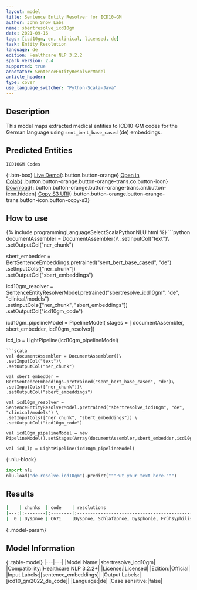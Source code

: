 ```yaml
---
layout: model
title: Sentence Entity Resolver for ICD10-GM
author: John Snow Labs
name: sbertresolve_icd10gm
date: 2021-09-16
tags: [icd10gm, en, clinical, licensed, de]
task: Entity Resolution
language: de
edition: Healthcare NLP 3.2.2
spark_version: 2.4
supported: true
annotator: SentenceEntityResolverModel
article_header:
type: cover
use_language_switcher: "Python-Scala-Java"
---
```


## Description

This model maps extracted medical entities to ICD10-GM codes for the German language using `sent_bert_base_cased` (de) embeddings.

## Predicted Entities

`ICD10GM Codes`

{:.btn-box}
[Live Demo](https://demo.johnsnowlabs.com/healthcare/ER_ICD10_GM_DE/){:.button.button-orange}
[Open in Colab](https://github.com/JohnSnowLabs/spark-nlp-workshop/blob/master/tutorials/Certification_Trainings/Healthcare/14.German_Healthcare_Models.ipynb){:.button.button-orange.button-orange-trans.co.button-icon}
[Download](https://s3.amazonaws.com/auxdata.johnsnowlabs.com/clinical/models/sbertresolve_icd10gm_de_3.2.2_2.4_1631814227170.zip){:.button.button-orange.button-orange-trans.arr.button-icon.hidden}
[Copy S3 URI](s3://auxdata.johnsnowlabs.com/clinical/models/sbertresolve_icd10gm_de_3.2.2_2.4_1631814227170.zip){:.button.button-orange.button-orange-trans.button-icon.button-copy-s3}

## How to use



<div class="tabs-box" markdown="1">
{% include programmingLanguageSelectScalaPythonNLU.html %}
```python
documentAssembler = DocumentAssembler()\
.setInputCol("text")\
.setOutputCol("ner_chunk")

sbert_embedder = BertSentenceEmbeddings.pretrained("sent_bert_base_cased", "de")\
.setInputCols(["ner_chunk"])\
.setOutputCol("sbert_embeddings")

icd10gm_resolver = SentenceEntityResolverModel.pretrained("sbertresolve_icd10gm", "de", "clinical/models") \
.setInputCols(["ner_chunk", "sbert_embeddings"]) \
.setOutputCol("icd10gm_code")

icd10gm_pipelineModel = PipelineModel(
stages = [
documentAssembler,
sbert_embedder,
icd10gm_resolver])

icd_lp = LightPipeline(icd10gm_pipelineModel)
```
```scala
val documentAssembler = DocumentAssembler()\
.setInputCol("text")\
.setOutputCol("ner_chunk")

val sbert_embedder = BertSentenceEmbeddings.pretrained("sent_bert_base_cased", "de")\
.setInputCols(["ner_chunk"])\
.setOutputCol("sbert_embeddings")

val icd10gm_resolver = SentenceEntityResolverModel.pretrained("sbertresolve_icd10gm", "de", "clinical/models") \
.setInputCols(["ner_chunk", "sbert_embeddings"]) \
.setOutputCol("icd10gm_code")

val icd10gm_pipelineModel = new PipelineModel().setStages(Array(documentAssembler,sbert_embedder,icd10gm_resolver))

val icd_lp = LightPipeline(icd10gm_pipelineModel)
```


{:.nlu-block}
```python
import nlu
nlu.load("de.resolve.icd10gm").predict("""Put your text here.""")
```

</div>

## Results

```bash
|    | chunks  | code    | resolutions                                                                                                                                                                                                                                                                                                                                      | all_codes                                                                                                                                                       | all_distances                                                                                                                                                                                            |
|---:|:--------|:--------|:------------------------------------------------------------------------------------------------------------------------------------------------------------------------------------------------------------------------------------------------------------------------------------------------------------------------------------------------:|----------------------------------------------------------------------------------------------------------------------------------------------------------------:|:---------------------------------------------------------------------------------------------------------------------------------------------------------------------------------------------------------|
|  0 | Dyspnoe | C671    |Dyspnoe, Schlafapnoe, Dysphonie, Frühsyphilis, Hyperzementose, Hypertrichose, Makrostomie, Dystonie, Nokardiose, Lebersklerose, Dyspareunie, Schizophrenie, Skoliose, Dysurie, Diphyllobothriose, Heterophorie, Rektozele, Enophthalmus, Amyloidose, Hyperventilation, Neurasthenie, Sarkoidose, Psoriasis-Arthropathie, Hyperodontie, Enteroptose| [R06.0, G47.3, R49.0, A51, K03.4, L68, Q18.4, G24, A43, K74.1, N94.1, F20, M41, R30.0, B70.0, H50.5, N81.6, H05.4, E85, R06.4, F48.0, D86, L40.5, K00.1, K63.4] | [0.0000, 2.5602, 3.0529, 3.3310, 3.4645, 3.7148, 3.7568, 3.8115, 3.8557, 3.8577, 3.9448, 3.9681, 3.9799, 3.9889, 4.0036, 4.0773, 4.0825, 4.1342, 4.2031, 4.2155, 4.2313, 4.2341, 4.2775, 4.2802, 4.2823] |
```

{:.model-param}
## Model Information

{:.table-model}
|---|---|
|Model Name:|sbertresolve_icd10gm|
|Compatibility:|Healthcare NLP 3.2.2+|
|License:|Licensed|
|Edition:|Official|
|Input Labels:|[sentence_embeddings]|
|Output Labels:|[icd10_gm2022_de_code]|
|Language:|de|
|Case sensitive:|false|
